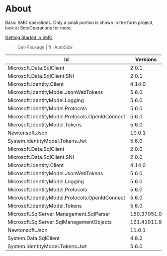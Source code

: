 # About

Basic SMO operations. Only a small portion is shown in the form project, look at SmoOperations for more.

[Getting Started in SMO](https://docs.microsoft.com/en-us/sql/relational-databases/server-management-objects-smo/getting-started-in-smo?view=sql-server-ver15)

> Get-Package | ft -AutoSize

|Id|Versions|ProjectName|
|--|--------|-----------|
|Microsoft.Data.SqlClient|2.0.1|WindowsFormsAppSmo|
|Microsoft.Data.SqlClient.SNI|2.0.1|WindowsFormsAppSmo|
|Microsoft.Identity.Client|4.14.0|WindowsFormsAppSmo|
|Microsoft.IdentityModel.JsonWebTokens|5.6.0|WindowsFormsAppSmo|
|Microsoft.IdentityModel.Logging|5.6.0|WindowsFormsAppSmo|
|Microsoft.IdentityModel.Protocols|5.6.0|WindowsFormsAppSmo|
|Microsoft.IdentityModel.Protocols.OpenIdConnect| 5.6.0|WindowsFormsAppSmo|
|Microsoft.IdentityModel.Tokens|5.6.0|WindowsFormsAppSmo|
|Newtonsoft.Json|10.0.1|WindowsFormsAppSmo|
|System.IdentityModel.Tokens.Jwt|5.6.0|WindowsFormsAppSmo|
|Microsoft.Data.SqlClient|2.0.0|SMO_Library|
|Microsoft.Data.SqlClient.SNI|2.0.0|SMO_Library|
|Microsoft.Identity.Client|4.14.0|SMO_Library|
|Microsoft.IdentityModel.JsonWebTokens|5.6.0|SMO_Library|
|Microsoft.IdentityModel.Logging|5.6.0|SMO_Library|
|Microsoft.IdentityModel.Protocols|5.6.0|SMO_Library|
|Microsoft.IdentityModel.Protocols.OpenIdConnect |5.6.0|SMO_Library|
|Microsoft.IdentityModel.Tokens|5.6.0|SMO_Library|
|Microsoft.SqlServer.Management.SqlParser|150.37051.0 |SMO_Library|
|Microsoft.SqlServer.SqlManagementObjects|161.41011.9| SMO_Library|
|Newtonsoft.Json|11.0.1|SMO_Library|
|System.Data.SqlClient|4.8.2|SMO_Library|
|System.IdentityModel.Tokens.Jwt|5.6.0|SMO_Library|

